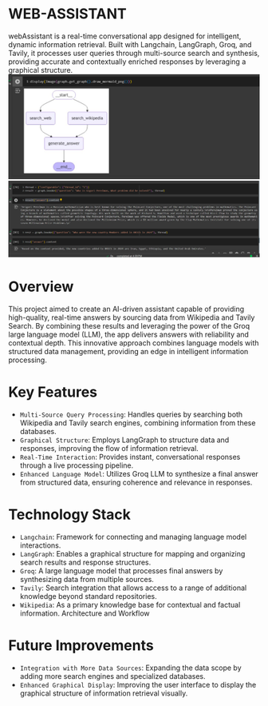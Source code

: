 # WEB-ASSISTANT
webAssistant is a real-time conversational app designed for intelligent, dynamic information retrieval. Built with Langchain, LangGraph, Groq, and Tavily, it processes user queries through multi-source search and synthesis, providing accurate and contextually enriched responses by leveraging a graphical structure.
![screenshot](Graph.png)
![screenshot](Search.png)
# Overview
This project aimed to create an AI-driven assistant capable of providing high-quality, real-time answers by sourcing data from  Wikipedia and Tavily Search. By combining these results and leveraging the power of the Groq large language model (LLM), the app delivers answers with reliability and contextual depth. This innovative approach combines language models with structured data management, providing an edge in intelligent information processing.
# Key Features
- `Multi-Source Query Processing`: Handles queries by searching both Wikipedia and Tavily search engines, combining information from these databases.
- `Graphical Structure`: Employs LangGraph to structure data and responses, improving the flow of information retrieval.
- `Real-Time Interaction`: Provides instant, conversational responses through a live processing pipeline.
- `Enhanced Language Model`: Utilizes Groq LLM to synthesize a final answer from structured data, ensuring coherence and relevance in responses.
# Technology Stack
- `Langchain`: Framework for connecting and managing language model interactions.
- `LangGraph`: Enables a graphical structure for mapping and organizing search results and response structures.
- `Groq`: A large language model that processes final answers by synthesizing data from multiple sources.
- `Tavily`: Search integration that allows access to a range of additional knowledge beyond standard repositories.
- `Wikipedia`: As a primary knowledge base for contextual and factual information.
Architecture and Workflow

# Future Improvements
- `Integration with More Data Sources`: Expanding the data scope by adding more search engines and specialized databases.
- `Enhanced Graphical Display`: Improving the user interface to display the graphical structure of information retrieval visually.
